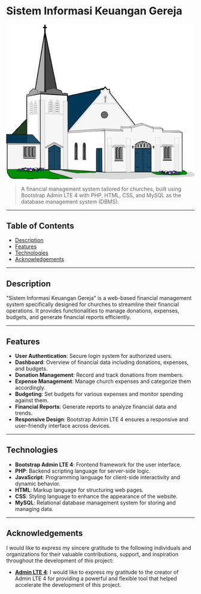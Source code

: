 # Sistem Informasi Keuangan Gereja

![Project Image](dist/img/logogereja.png)

> A financial management system tailored for churches, built using Bootstrap Admin LTE 4 with PHP, HTML, CSS, and MySQL as the database management system (DBMS).

---

## Table of Contents

- [Description](#description)
- [Features](#features)
- [Technologies](#technologies)
- [Acknowledgements](#acknowledgements)

---

## Description

"Sistem Informasi Keuangan Gereja" is a web-based financial management system specifically designed for churches to streamline their financial operations. It provides functionalities to manage donations, expenses, budgets, and generate financial reports efficiently.

---

## Features

- **User Authentication**: Secure login system for authorized users.
- **Dashboard**: Overview of financial data including donations, expenses, and budgets.
- **Donation Management**: Record and track donations from members.
- **Expense Management**: Manage church expenses and categorize them accordingly.
- **Budgeting**: Set budgets for various expenses and monitor spending against them.
- **Financial Reports**: Generate reports to analyze financial data and trends.
- **Responsive Design**: Bootstrap Admin LTE 4 ensures a responsive and user-friendly interface across devices.

---

## Technologies

- **Bootstrap Admin LTE 4**: Frontend framework for the user interface.
- **PHP**: Backend scripting language for server-side logic.
- **JavaScript**: Programming language for client-side interactivity and dynamic behavior.
- **HTML**: Markup language for structuring web pages.
- **CSS**: Styling language to enhance the appearance of the website.
- **MySQL**: Relational database management system for storing and managing data.

---
## Acknowledgements

I would like to express my sincere gratitude to the following individuals and organizations for their valuable contributions, support, and inspiration throughout the development of this project:

- **[Admin LTE 4](https://adminlte.io/)**: I would like to express my gratitude to the creator of Admin LTE 4 for providing a powerful and flexible tool that helped accelerate the development of this project.